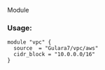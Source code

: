 Module

### Usage:
```
module "vpc" {
  source  = "Gulara7/vpc/aws"
  cidr_block = "10.0.0.0/16"
}
```